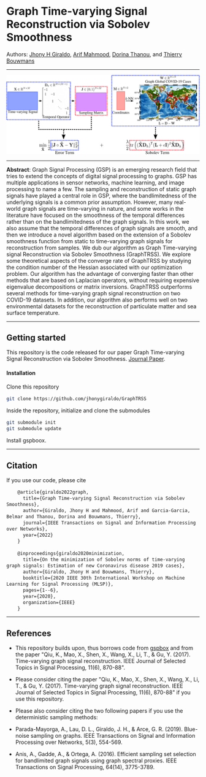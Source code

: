 # Graph Time-varying Signal Reconstruction via Sobolev Smoothness
Authors: [Jhony H Giraldo](https://sites.google.com/view/jhonygiraldo), [Arif Mahmood](https://itu.edu.pk/faculty-itu/dr-arif-mahmood/), [Dorina Thanou](https://people.epfl.ch/dorina.thanou?lang=en), and [Thierry Bouwmans](https://sites.google.com/site/thierrybouwmans/)
- - - -
![Pipeline](https://github.com/jhonygiraldo/GraphTRSS/blob/main/doc/pipeline.png)
- - - -
**Abstract**: Graph Signal Processing (GSP) is an emerging research field that tries to extend the concepts of digital signal processing to graphs. GSP has multiple applications in sensor networks, machine learning, and image processing to name a few. The sampling and reconstruction of static graph signals have played a central role in GSP, where the bandlimitedness of the underlying signals is a common prior assumption. However, many real-world graph signals are time-varying in nature, and some works in the literature have focused on the smoothness of the temporal differences rather than on the bandlimitedness of the graph signals. In this work, we also assume that the temporal differences of graph signals are smooth, and then we introduce a novel algorithm based on the extension of a Sobolev smoothness function from static to time-varying graph signals for reconstruction from samples. We dub our algorithm as Graph Time-varying signal Reconstruction via Sobolev Smoothness (GraphTRSS). We explore some theoretical aspects of the converge rate of GraphTRSS by studying the condition number of the Hessian associated with our optimization problem. Our algorithm has the advantage of converging faster than other methods that are based on Laplacian operators, without requiring expensive eigenvalue decompositions or matrix inversions. GraphTRSS outperforms several methods for time-varying graph signal reconstruction on two COVID-19 datasets. In addition, our algorithm also performs well on two environmental datasets for the reconstruction of particulate matter and sea surface temperature.
- - - -
## Getting started

This repository is the code released for our paper Graph Time-varying Signal Reconstruction via Sobolev Smoothness. [Journal Paper](https://doi.org/).

#### Installation

Clone this repository
```bash
git clone https://github.com/jhonygiraldo/GraphTRSS  
```
Inside the repository, initialize and clone the submodules
```bash
git submodule init
git submodule update
```
Install gspboox.
- - - -
## Citation

If you use our code, please cite

        @article{giraldo2022graph,
          title={Graph Time-varying Signal Reconstruction via Sobolev Smoothness},
          author={Giraldo, Jhony H and Mahmood, Arif and Garcia-Garcia, Belmar and Thanou, Dorina and Bouwmans, Thierry},
          journal={IEEE Transactions on Signal and Information Processing over Networks},
          year={2022}
        }
        
        @inproceedings{giraldo2020minimization,
          title={On the minimization of Sobolev norms of time-varying graph signals: Estimation of new Coronavirus disease 2019 cases},
          author={Giraldo, Jhony H and Bouwmans, Thierry},
          booktitle={2020 IEEE 30th International Workshop on Machine Learning for Signal Processing (MLSP)},
          pages={1--6},
          year={2020},
          organization={IEEE}
        }

- - - -
## References

- This repository builds upon, thus borrows code from [gspbox](https://github.com/epfl-lts2/gspbox) and from the paper "Qiu, K., Mao, X., Shen, X., Wang, X., Li, T., & Gu, Y. (2017). Time-varying graph signal reconstruction. IEEE Journal of Selected Topics in Signal Processing, 11(6), 870-88".

- Please consider citing the paper "Qiu, K., Mao, X., Shen, X., Wang, X., Li, T., & Gu, Y. (2017). Time-varying graph signal reconstruction. IEEE Journal of Selected Topics in Signal Processing, 11(6), 870-88" if you use this repository.

- Please also consider citing the two following papers if you use the deterministic sampling methods:
- Parada-Mayorga, A., Lau, D. L., Giraldo, J. H., & Arce, G. R. (2019). Blue-noise sampling on graphs. IEEE Transactions on Signal and Information Processing over Networks, 5(3), 554-569.
- Anis, A., Gadde, A., & Ortega, A. (2016). Efficient sampling set selection for bandlimited graph signals using graph spectral proxies. IEEE Transactions on Signal Processing, 64(14), 3775-3789.
